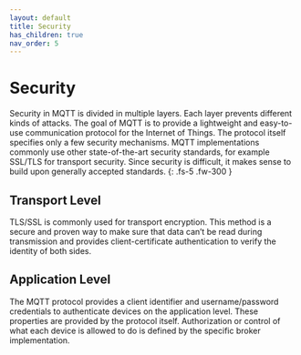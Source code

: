 ```yaml
---
layout: default
title: Security
has_children: true
nav_order: 5
---
```


# Security

Security in MQTT is divided in multiple layers. Each layer prevents different kinds of attacks. The goal of MQTT is to provide a lightweight and easy-to-use communication protocol for the Internet of Things. The protocol itself specifies only a few security mechanisms. MQTT implementations commonly use other state-of-the-art security standards, for example SSL/TLS for transport security. Since security is difficult, it makes sense to build upon generally accepted standards.
{: .fs-5 .fw-300 }

## Transport Level 

TLS/SSL is commonly used for transport encryption. This method is a secure and proven way to make sure that data can’t be read during transmission and provides client-certificate authentication to verify the identity of both sides.

## Application Level

The MQTT protocol provides a client identifier and username/password credentials to authenticate devices on the application level. These properties are provided by the protocol itself. Authorization or control of what each device is allowed to do is defined by the specific broker implementation.

